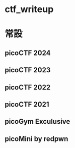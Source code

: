 # ctf_writeup

# 常設
## picoCTF 2024
## picoCTF 2023
## picoCTF 2022
## picoCTF 2021
## picoGym Exculusive
## picoMini by redpwn
